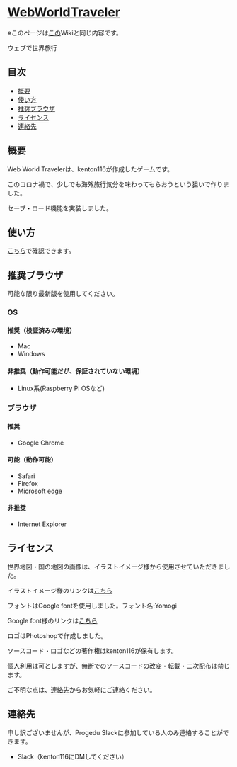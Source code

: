 # [WebWorldTraveler](https://kenton116.github.io/WebWorldTraveler/wwt.html)

※このページは[この](https://github.com/kenton116/WebWorldTraveler/wiki)Wikiと同じ内容です。

ウェブで世界旅行
## 目次
- [概要](#概要)
- [使い方](#使い方)
- [推奨ブラウザ](#推奨ブラウザ)
- [ライセンス](#ライセンス)
- [連絡先](#連絡先)

## 概要
Web World Travelerは、kenton116が作成したゲームです。

このコロナ禍で、少しでも海外旅行気分を味わってもらおうという狙いで作りました。

セーブ・ロード機能を実装しました。

## 使い方
[こちら](https://github.com/kenton116/WebWorldTraveler/wiki/How-to-play)で確認できます。

## 推奨ブラウザ
可能な限り最新版を使用してください。

### OS
#### 推奨（検証済みの環境）
- Mac
- Windows

#### 非推奨（動作可能だが、保証されていない環境）
- Linux系(Raspberry Pi OSなど)

### ブラウザ
#### 推奨
- Google Chrome

#### 可能（動作可能）
- Safari
- Firefox
- Microsoft edge

#### 非推奨
- Internet Explorer

## ライセンス
世界地図・国の地図の画像は、イラストイメージ様から使用させていただきました。

イラストイメージ様のリンクは[こちら](https://illustimage.com)

フォントはGoogle fontを使用しました。フォント名:Yomogi

Google font様のリンクは[こちら](https://fonts.google.com)

ロゴはPhotoshopで作成しました。

ソースコード・ロゴなどの著作権はkenton116が保有します。

個人利用は可としますが、無断でのソースコードの改変・転載・二次配布は禁じます。

ご不明な点は、[連絡先](#連絡先)からお気軽にご連絡ください。

## 連絡先
申し訳ございませんが、Progedu Slackに参加している人のみ連絡することができます。
- Slack（kenton116にDMしてください）

